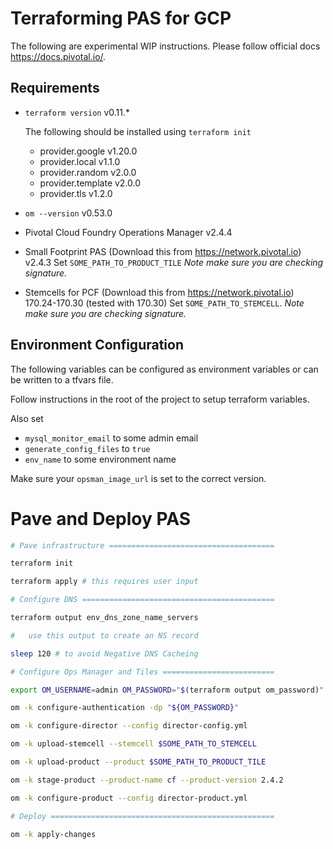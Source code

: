 # Terraforming PAS for GCP

The following are experimental WIP instructions. Please follow official docs https://docs.pivotal.io/.

## Requirements

- `terraform version`
  v0.11.*

  The following should be installed using `terraform init`

  - provider.google v1.20.0
  - provider.local v1.1.0
  - provider.random v2.0.0
  - provider.template v2.0.0
  - provider.tls v1.2.0

- `om --version`
  v0.53.0

- Pivotal Cloud Foundry Operations Manager
  v2.4.4

- Small Footprint PAS (Download this from https://network.pivotal.io)
  v2.4.3
	Set `SOME_PATH_TO_PRODUCT_TILE`
	*Note make sure you are checking signature.*

- Stemcells for PCF (Download this from https://network.pivotal.io)
  170.24-170.30 (tested with 170.30)
	Set `SOME_PATH_TO_STEMCELL`.
	*Note make sure you are checking signature.*

## Environment Configuration

The following variables can be configured as environment variables or can be
written to a tfvars file.

Follow instructions in the root of the project to setup terraform variables.

Also set
- `mysql_monitor_email` to some admin email
- `generate_config_files` to `true`
- `env_name` to some environment name

Make sure your `opsman_image_url` is set to the correct version.

# Pave and Deploy PAS

```sh
# Pave infrastructure =====================================

terraform init

terraform apply # this requires user input

# Configure DNS ===========================================

terraform output env_dns_zone_name_servers

#   use this output to create an NS record

sleep 120 # to avoid Negative DNS Cacheing

# Configure Ops Manager and Tiles =========================

export OM_USERNAME=admin OM_PASSWORD="$(terraform output om_password)" OM_TARGET="https://$(terraform output ops_manager_dns)"

om -k configure-authentication -dp "${OM_PASSWORD}"

om -k configure-director --config director-config.yml

om -k upload-stemcell --stemcell $SOME_PATH_TO_STEMCELL

om -k upload-product --product $SOME_PATH_TO_PRODUCT_TILE

om -k stage-product --product-name cf --product-version 2.4.2

om -k configure-product --config director-product.yml

# Deploy ==================================================

om -k apply-changes

```



